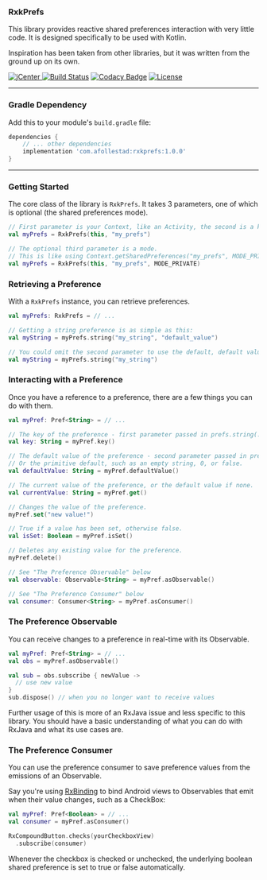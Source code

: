 ### RxkPrefs

This library provides reactive shared preferences interaction with very little code. It is 
designed specifically to be used with Kotlin.

Inspiration has been taken from other libraries, but it was written from the ground up on its own.

[ ![jCenter](https://api.bintray.com/packages/drummer-aidan/maven/rxkprefs/images/download.svg) ](https://bintray.com/drummer-aidan/maven/rxkprefs/_latestVersion)
[![Build Status](https://travis-ci.org/afollestad/rxkprefs.svg?branch=master)](https://travis-ci.org/afollestad/rxkprefs)
[![Codacy Badge](https://api.codacy.com/project/badge/Grade/4b70e396d3c549d28bbb6373885200a0)](https://www.codacy.com/app/drummeraidan_50/rxkprefs?utm_source=github.com&amp;utm_medium=referral&amp;utm_content=afollestad/rxkprefs&amp;utm_campaign=Badge_Grade)
[![License](https://img.shields.io/badge/license-Apache%202-4EB1BA.svg?style=flat)](https://www.apache.org/licenses/LICENSE-2.0.html)

---

### Gradle Dependency

Add this to your module's `build.gradle` file:

```gradle
dependencies {
    // ... other dependencies
    implementation 'com.afollestad:rxkprefs:1.0.0'
}
```

---

### Getting Started

The core class of the library is `RxkPrefs`. It takes 3 parameters, one of 
which is optional (the shared preferences mode).

```kotlin
// First parameter is your Context, like an Activity, the second is a key.
val myPrefs = RxkPrefs(this, "my_prefs")

// The optional third parameter is a mode.
// This is like using Context.getSharedPreferences("my_prefs", MODE_PRIVATE)
val myPrefs = RxkPrefs(this, "my_prefs", MODE_PRIVATE)
```

### Retrieving a Preference

With a `RxkPrefs` instance, you can retrieve preferences.

```kotlin
val myPrefs: RxkPrefs = // ...

// Getting a string preference is as simple as this:
val myString = myPrefs.string("my_string", "default_value")

// You could omit the second parameter to use the default, default value (empty string)
val myString = myPrefs.string("my_string")
```

### Interacting with a Preference

Once you have a reference to a preference, there are a few things 
you can do with them.

```kotlin
val myPref: Pref<String> = // ...

// The key of the preference - first parameter passed in prefs.string(...)
val key: String = myPref.key()

// The default value of the preference - second parameter passed in prefs.string(...)
// Or the primitive default, such as an empty string, 0, or false.
val defaultValue: String = myPref.defaultValue()

// The current value of the preference, or the default value if none.
val currentValue: String = myPref.get()

// Changes the value of the preference.
myPref.set("new value!")

// True if a value has been set, otherwise false.
val isSet: Boolean = myPref.isSet()

// Deletes any existing value for the preference.
myPref.delete()

// See "The Preference Observable" below 
val observable: Observable<String> = myPref.asObservable()

// See "The Preference Consumer" below
val consumer: Consumer<String> = myPref.asConsumer()
```

### The Preference Observable

You can receive changes to a preference in real-time with its
Observable.

```kotlin
val myPref: Pref<String> = // ...
val obs = myPref.asObservable()

val sub = obs.subscribe { newValue ->
  // use new value
}
sub.dispose() // when you no longer want to receive values
```

Further usage of this is more of an RxJava issue and less specific to 
this library. You should have a basic understanding of what you can do 
with RxJava and what its use cases are.

### The Preference Consumer

You can use the preference consumer to save preference values 
from the emissions of an Observable.

Say you're using [RxBinding](https://github.com/JakeWharton/RxBinding) 
to bind Android views to Observables that emit when their value changes, 
such as a CheckBox:

```kotlin
val myPref: Pref<Boolean> = // ...
val consumer = myPref.asConsumer()

RxCompoundButton.checks(yourCheckboxView)
  .subscribe(consumer)
``` 

Whenever the checkbox is checked or unchecked, the underlying 
boolean shared preference is set to true or false automatically.